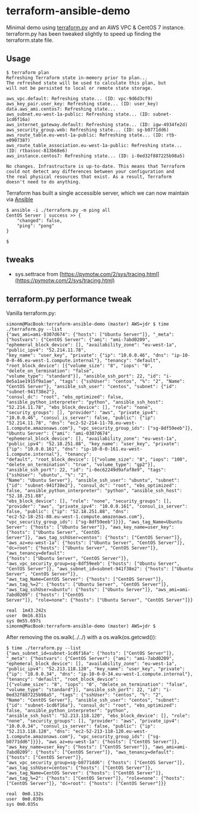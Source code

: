 # terraform-ansible-demo

Minimal demo using [terraform.py](https://github.com/CiscoCloud/terraform.py) and an AWS VPC & CentOS 7 instance.  terraform.py has been tweaked slightly to speed up finding the terraform.state file.

## Usage

	$ terraform plan
	Refreshing Terraform state in-memory prior to plan...
	The refreshed state will be used to calculate this plan, but
	will not be persisted to local or remote state storage.
	
	aws_vpc.default: Refreshing state... (ID: vpc-9d6d3cf9)
	aws_key_pair.user_key: Refreshing state... (ID: user_key)
	data.aws_ami.centos7: Refreshing state...
	aws_subnet.eu-west-1a-public: Refreshing state... (ID: subnet-1cd6f16a)
	aws_internet_gateway.default: Refreshing state... (ID: igw-4934fe2d)
	aws_security_group.web: Refreshing state... (ID: sg-b0771dd6)
	aws_route_table.eu-west-1a-public: Refreshing state... (ID: rtb-e0907387)
	aws_route_table_association.eu-west-1a-public: Refreshing state... (ID: rtbassoc-813b68e6)
	aws_instance.centos7: Refreshing state... (ID: i-0ed32f887225b98a5)
	
	No changes. Infrastructure is up-to-date. This means that Terraform
	could not detect any differences between your configuration and
	the real physical resources that exist. As a result, Terraform
	doesn't need to do anything.

Terraform has built a single accessible server, which we can now maintain via [Ansible](https://www.ansible.com/)	
	
	$ ansible -i ./terraform.py -m ping all
	CentOS Server | success >> {
	    "changed": false,
	    "ping": "pong"
	}
	
	$


## tweaks
* sys.settrace from [https://pymotw.com/2/sys/tracing.html](https://pymotw.com/2/sys/tracing.html)


## terraform.py performance tweak

Vanilla terraform.py:

    simonm@MacBook:terraform-ansible-demo (master) AWS=jdr $ time ./terraform.py --list
    {"aws_ami=ami-0307d674": {"hosts": ["Ubuntu Server"]}, "_meta": {"hostvars": {"CentOS Server": {"ami": "ami-7abd0209", "ephemeral_block_device": [], "availability_zone": "eu-west-1a", "public_ipv4": "52.214.11.78",
    "key_name": "user_key", "private": {"ip": "10.0.0.46", "dns": "ip-10-0-0-46.eu-west-1.compute.internal"}, "tenancy": "default", "root_block_device": [{"volume_size": "8", "iops": "0", "delete_on_termination": "false",
    "volume_type": "standard"}], "ansible_ssh_port": 22, "id": "i-0e5a1ae1915f9a1ae", "tags": {"sshUser": "centos", "%": "2", "Name": "CentOS Server"}, "ansible_ssh_user": "centos", "subnet": {"id": "subnet-941f38e2"},
    "consul_dc": "root", "ebs_optimized": false, "ansible_python_interpreter": "python", "ansible_ssh_host": "52.214.11.78", "ebs_block_device": [], "role": "none", "security_groups": [], "provider": "aws", "private_ipv4":
    "10.0.0.46", "consul_is_server": false, "public": {"ip": "52.214.11.78", "dns": "ec2-52-214-11-78.eu-west-1.compute.amazonaws.com"}, "vpc_security_group_ids": ["sg-8df59eeb"]}, "Ubuntu Server": {"ami": "ami-0307d674",
    "ephemeral_block_device": [], "availability_zone": "eu-west-1a", "public_ipv4": "52.18.251.88", "key_name": "user_key", "private": {"ip": "10.0.0.161", "dns": "ip-10-0-0-161.eu-west-1.compute.internal"}, "tenancy":
    "default", "root_block_device": [{"volume_size": "8", "iops": "100", "delete_on_termination": "true", "volume_type": "gp2"}], "ansible_ssh_port": 22, "id": "i-0ec62249d9afaf8e9", "tags": {"sshUser": "ubuntu", "%": "2",
    "Name": "Ubuntu Server"}, "ansible_ssh_user": "ubuntu", "subnet": {"id": "subnet-941f38e2"}, "consul_dc": "root", "ebs_optimized": false, "ansible_python_interpreter": "python", "ansible_ssh_host": "52.18.251.88",
    "ebs_block_device": [], "role": "none", "security_groups": [], "provider": "aws", "private_ipv4": "10.0.0.161", "consul_is_server": false, "public": {"ip": "52.18.251.88", "dns":
    "ec2-52-18-251-88.eu-west-1.compute.amazonaws.com"}, "vpc_security_group_ids": ["sg-8df59eeb"]}}}, "aws_tag_Name=Ubuntu Server": {"hosts": ["Ubuntu Server"]}, "aws_key_name=user_key": {"hosts": ["Ubuntu Server", "CentOS
    Server"]}, "aws_tag_sshUser=centos": {"hosts": ["CentOS Server"]}, "aws_az=eu-west-1a": {"hosts": ["Ubuntu Server", "CentOS Server"]}, "dc=root": {"hosts": ["Ubuntu Server", "CentOS Server"]}, "aws_tenancy=default":
    {"hosts": ["Ubuntu Server", "CentOS Server"]}, "aws_vpc_security_group=sg-8df59eeb": {"hosts": ["Ubuntu Server", "CentOS Server"]}, "aws_subnet_id=subnet-941f38e2": {"hosts": ["Ubuntu Server", "CentOS Server"]},
    "aws_tag_Name=CentOS Server": {"hosts": ["CentOS Server"]}, "aws_tag_%=2": {"hosts": ["Ubuntu Server", "CentOS Server"]}, "aws_tag_sshUser=ubuntu": {"hosts": ["Ubuntu Server"]}, "aws_ami=ami-7abd0209": {"hosts": ["CentOS
    Server"]}, "role=none": {"hosts": ["Ubuntu Server", "CentOS Server"]}}

    real  1m43.242s
    user  0m16.831s
    sys 0m55.697s
    simonm@MacBook:terraform-ansible-demo (master) AWS=jdr $


After removing the os.walk(../../) with a os.walk(os.getcwd()):

    $ time ./terraform.py --list
    {"aws_subnet_id=subnet-1cd6f16a": {"hosts": ["CentOS Server"]}, "_meta": {"hostvars": {"CentOS Server": {"ami": "ami-7abd0209", "ephemeral_block_device": [], "availability_zone": "eu-west-1a",
    "public_ipv4": "52.213.118.120", "key_name": "user_key", "private": {"ip": "10.0.0.34", "dns": "ip-10-0-0-34.eu-west-1.compute.internal"}, "tenancy": "default", "root_block_device":
    [{"volume_size": "8", "iops": "0", "delete_on_termination": "false", "volume_type": "standard"}], "ansible_ssh_port": 22, "id": "i-0ed32f887225b98a5", "tags": {"sshUser": "centos", "%": "2",
    "Name": "CentOS Server"}, "ansible_ssh_user": "centos", "subnet": {"id": "subnet-1cd6f16a"}, "consul_dc": "root", "ebs_optimized": false, "ansible_python_interpreter": "python",
    "ansible_ssh_host": "52.213.118.120", "ebs_block_device": [], "role": "none", "security_groups": [], "provider": "aws", "private_ipv4": "10.0.0.34", "consul_is_server": false, "public": {"ip":
    "52.213.118.120", "dns": "ec2-52-213-118-120.eu-west-1.compute.amazonaws.com"}, "vpc_security_group_ids": ["sg-b0771dd6"]}}}, "aws_az=eu-west-1a": {"hosts": ["CentOS Server"]},
    "aws_key_name=user_key": {"hosts": ["CentOS Server"]}, "aws_ami=ami-7abd0209": {"hosts": ["CentOS Server"]}, "aws_tenancy=default": {"hosts": ["CentOS Server"]},
    "aws_vpc_security_group=sg-b0771dd6": {"hosts": ["CentOS Server"]}, "aws_tag_sshUser=centos": {"hosts": ["CentOS Server"]}, "aws_tag_Name=CentOS Server": {"hosts": ["CentOS Server"]},
    "aws_tag_%=2": {"hosts": ["CentOS Server"]}, "role=none": {"hosts": ["CentOS Server"]}, "dc=root": {"hosts": ["CentOS Server"]}}

    real  0m0.132s
    user  0m0.039s
    sys 0m0.035s


